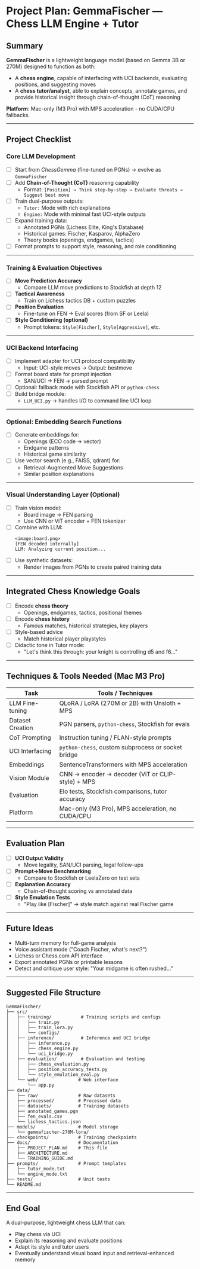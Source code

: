 # Project Plan: GemmaFischer — Chess LLM Engine + Tutor

## Summary

**GemmaFischer** is a lightweight language model (based on Gemma 3B or 270M) designed to function as both:

- A **chess engine**, capable of interfacing with UCI backends, evaluating positions, and suggesting moves
- A **chess tutor/analyst**, able to explain concepts, annotate games, and provide historical insight through chain-of-thought (CoT) reasoning

**Platform**: Mac-only (M3 Pro) with MPS acceleration - no CUDA/CPU fallbacks.

---

## Project Checklist

### Core LLM Development

- [ ] Start from *ChessGemma* (fine-tuned on PGNs) → evolve as `GemmaFischer`
- [ ] Add **Chain-of-Thought (CoT)** reasoning capability
  - Format: `[Position] → Think step-by-step → Evaluate threats → Suggest best move`
- [ ] Train dual-purpose outputs:
  - `Tutor:` Mode with rich explanations
  - `Engine:` Mode with minimal fast UCI-style outputs
- [ ] Expand training data:
  - Annotated PGNs (Lichess Elite, King's Database)
  - Historical games: Fischer, Kasparov, AlphaZero
  - Theory books (openings, endgames, tactics)
- [ ] Format prompts to support style, reasoning, and role conditioning

---

### Training & Evaluation Objectives

- [ ] **Move Prediction Accuracy**
  - Compare LLM move predictions to Stockfish at depth 12
- [ ] **Tactical Awareness**
  - Train on Lichess tactics DB + custom puzzles
- [ ] **Position Evaluation**
  - Fine-tune on FEN → Eval scores (from SF or Leela)
- [ ] **Style Conditioning (optional)**
  - Prompt tokens: `Style[Fischer]`, `Style[Aggressive]`, etc.

---

### UCI Backend Interfacing

- [ ] Implement adapter for UCI protocol compatibility
  - Input: UCI-style moves → Output: bestmove
- [ ] Format board state for prompt injection
  - SAN/UCI → FEN → parsed prompt
- [ ] Optional: fallback mode with Stockfish API or `python-chess`
- [ ] Build bridge module:
  - `LLM_UCI.py` → handles I/O to command line UCI loop

---

### Optional: Embedding Search Functions

- [ ] Generate embeddings for:
  - Openings (ECO code → vector)
  - Endgame patterns
  - Historical game similarity
- [ ] Use vector search (e.g., FAISS, qdrant) for:
  - Retrieval-Augmented Move Suggestions
  - Similar position explanations

---

### Visual Understanding Layer (Optional)

- [ ] Train vision model:
  - Board image → FEN parsing
  - Use CNN or ViT encoder + FEN tokenizer
- [ ] Combine with LLM:
  ```plaintext
  <image:board.png>
  [FEN decoded internally]
  LLM: Analyzing current position...
  ```
- [ ] Use synthetic datasets:
  - Render images from PGNs to create paired training data

---

## Integrated Chess Knowledge Goals

- [ ] Encode **chess theory**
  - Openings, endgames, tactics, positional themes
- [ ] Encode **chess history**
  - Famous matches, historical strategies, key players
- [ ] Style-based advice
  - Match historical player playstyles
- [ ] Didactic tone in Tutor mode:
  - "Let's think this through: your knight is controlling d5 and f6..."

---

## Techniques & Tools Needed (Mac M3 Pro)

| Task                     | Tools / Techniques                                  |
|--------------------------|-----------------------------------------------------|
| LLM Fine-tuning          | QLoRA / LoRA (270M or 2B) with Unsloth + MPS        |
| Dataset Creation         | PGN parsers, `python-chess`, Stockfish for evals    |
| CoT Prompting            | Instruction tuning / FLAN-style prompts             |
| UCI Interfacing          | `python-chess`, custom subprocess or socket bridge  |
| Embeddings               | SentenceTransformers with MPS acceleration          |
| Vision Module            | CNN → encoder → decoder (ViT or CLIP-style) + MPS   |
| Evaluation               | Elo tests, Stockfish comparisons, tutor accuracy    |
| Platform                 | Mac-only (M3 Pro), MPS acceleration, no CUDA/CPU    |

---

## Evaluation Plan

- [ ] **UCI Output Validity**
  - Move legality, SAN/UCI parsing, legal follow-ups
- [ ] **Prompt→Move Benchmarking**
  - Compare to Stockfish or LeelaZero on test sets
- [ ] **Explanation Accuracy**
  - Chain-of-thought scoring vs annotated data
- [ ] **Style Emulation Tests**
  - "Play like [Fischer]" → style match against real Fischer game

---

## Future Ideas

- Multi-turn memory for full-game analysis
- Voice assistant mode ("Coach Fischer, what's next?")
- Lichess or Chess.com API interface
- Export annotated PGNs or printable lessons
- Detect and critique user style: "Your midgame is often rushed…"

---

## Suggested File Structure

```plaintext
GemmaFischer/
├── src/
│   ├── training/           # Training scripts and configs
│   │   ├── train.py
│   │   ├── train_lora.py
│   │   └── configs/
│   ├── inference/          # Inference and UCI bridge
│   │   ├── inference.py
│   │   ├── chess_engine.py
│   │   └── uci_bridge.py
│   ├── evaluation/         # Evaluation and testing
│   │   ├── chess_evaluation.py
│   │   ├── position_accuracy_tests.py
│   │   └── style_emulation_eval.py
│   └── web/               # Web interface
│       └── app.py
├── data/
│   ├── raw/               # Raw datasets
│   ├── processed/         # Processed data
│   ├── datasets/          # Training datasets
│   ├── annotated_games.pgn
│   ├── fen_evals.csv
│   └── lichess_tactics.json
├── models/                # Model storage
│   └── gemmafischer-270M-lora/
├── checkpoints/           # Training checkpoints
├── docs/                  # Documentation
│   ├── PROJECT_PLAN.md    # This file
│   ├── ARCHITECTURE.md
│   └── TRAINING_GUIDE.md
├── prompts/               # Prompt templates
│   ├── tutor_mode.txt
│   └── engine_mode.txt
├── tests/                 # Unit tests
└── README.md
```

---

## End Goal

A dual-purpose, lightweight chess LLM that can:
- Play chess via UCI
- Explain its reasoning and evaluate positions
- Adapt its style and tutor users
- Eventually understand visual board input and retrieval-enhanced memory
